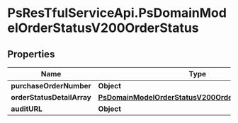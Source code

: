 # PsResTfulServiceApi.PsDomainModelOrderStatusV200OrderStatus

## Properties
Name | Type | Description | Notes
------------ | ------------- | ------------- | -------------
**purchaseOrderNumber** | **Object** |  | 
**orderStatusDetailArray** | [**PsDomainModelOrderStatusV200OrderStatusDetailArray**](PsDomainModelOrderStatusV200OrderStatusDetailArray.md) |  | 
**auditURL** | **Object** |  | [optional] 
